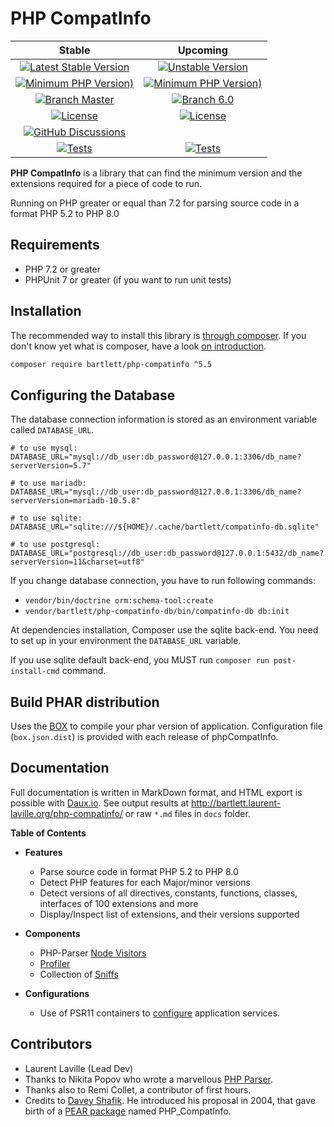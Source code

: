 <!-- markdownlint-disable MD013 -->
# PHP CompatInfo

|                                                                                     Stable                                                                                     | Upcoming |
|:------------------------------------------------------------------------------------------------------------------------------------------------------------------------------:|:--------:|
|                 [![Latest Stable Version](https://img.shields.io/packagist/v/bartlett/php-compatinfo)](https://packagist.org/packages/bartlett/php-compatinfo)                 | [![Unstable Version](https://img.shields.io/packagist/vpre/bartlett/php-compatinfo)](https://packagist.org/packages/bartlett/php-compatinfo) |
|                     [![Minimum PHP Version)](https://img.shields.io/packagist/php-v/bartlett/php-compatinfo)](https://www.php.net/supported-versions.php)                      | [![Minimum PHP Version)](https://img.shields.io/packagist/php-v/bartlett/php-compatinfo/6.0.x-dev?color=orange)](https://www.php.net/supported-versions.php) |
|                                [![Branch Master](https://img.shields.io/badge/branch-master-blue)](https://github.com/llaville/php-compat-info)                                | [![Branch 6.0](https://img.shields.io/badge/branch-6.0-orange)](https://github.com/llaville/php-compat-info/tree/6.0) |
|                    [![License](https://img.shields.io/packagist/l/bartlett/php-compatinfo)](https://github.com/llaville/php-compatinfo/blob/master/LICENSE)                    | [![License](https://img.shields.io/packagist/l/bartlett/php-compatinfo)](https://github.com/llaville/php-compatinfo/tree/6.0/LICENSE)
|               [![GitHub Discussions](https://img.shields.io/github/discussions/llaville/php-compatinfo)](https://github.com/llaville/php-compatinfo/discussions)               | |
| [![Tests](https://github.com/llaville/php-compatinfo/actions/workflows/php-tests.yaml/badge.svg)](https://github.com/llaville/php-compatinfo/actions/workflows/php-tests.yaml) | [![Tests](https://github.com/llaville/php-compatinfo/actions/workflows/php-tests.yaml/badge.svg?branch=6.0)](https://github.com/llaville/php-compatinfo/actions/workflows/php-tests.yaml) |

**PHP CompatInfo** is a library that
can find the minimum version and the extensions required for a piece of code to run.

Running on PHP greater or equal than 7.2 for parsing source code in a format PHP 5.2 to PHP 8.0

## Requirements

* PHP 7.2 or greater
* PHPUnit 7 or greater (if you want to run unit tests)

## Installation

The recommended way to install this library is [through composer](http://getcomposer.org).
If you don't know yet what is composer, have a look [on introduction](http://getcomposer.org/doc/00-intro.md).

```bash
composer require bartlett/php-compatinfo ^5.5
```

## Configuring the Database

The database connection information is stored as an environment variable called `DATABASE_URL`.

```text
# to use mysql:
DATABASE_URL="mysql://db_user:db_password@127.0.0.1:3306/db_name?serverVersion=5.7"

# to use mariadb:
DATABASE_URL="mysql://db_user:db_password@127.0.0.1:3306/db_name?serverVersion=mariadb-10.5.8"

# to use sqlite:
DATABASE_URL="sqlite:///${HOME}/.cache/bartlett/compatinfo-db.sqlite"

# to use postgresql:
DATABASE_URL="postgresql://db_user:db_password@127.0.0.1:5432/db_name?serverVersion=11&charset=utf8"
```

If you change database connection, you have to run following commands:
- `vendor/bin/doctrine orm:schema-tool:create`
- `vendor/bartlett/php-compatinfo-db/bin/compatinfo-db db:init`

At dependencies installation, Composer use the sqlite back-end. You need to set up in your environment the `DATABASE_URL` variable.

If you use sqlite default back-end, you MUST run `composer run post-install-cmd` command.

## Build PHAR distribution

Uses the [BOX](https://github.com/box-project/box/) to compile your phar version of application.
Configuration file (`box.json.dist`) is provided with each release of phpCompatInfo.

## Documentation

Full documentation is written in MarkDown format, and HTML export is possible with [Daux.io](https://github.com/dauxio/daux.io).
See output results at <http://bartlett.laurent-laville.org/php-compatinfo/> or raw `*.md` files in `docs` folder.

**Table of Contents**

* **Features**
  - Parse source code in format PHP 5.2 to PHP 8.0
  - Detect PHP features for each Major/minor versions
  - Detect versions of all directives, constants, functions, classes, interfaces of 100 extensions and more
  - Display/Inspect list of extensions, and their versions supported

* **Components**
  - PHP-Parser [Node Visitors](docs/01_Components/01_PHP-Parser/Visitors.md)
  - [Profiler](docs/01_Components/02_Profiler/Collectors.md)
  - Collection of [Sniffs](docs/01_Components/03_Sniffs/Features.md)

* **Configurations**
  - Use of PSR11 containers to [configure](docs/02_Configs/README.md) application services.

## Contributors

* Laurent Laville (Lead Dev)
* Thanks to Nikita Popov who wrote a marvellous [PHP Parser](https://github.com/nikic/PHP-Parser).
* Thanks also to Remi Collet, a contributor of first hours.
* Credits to [Davey Shafik](https://github.com/dshafik). He introduced his proposal in 2004, that gave birth of a [PEAR package](http://pear.php.net/package/PHP_CompatInfo) named PHP_CompatInfo.
